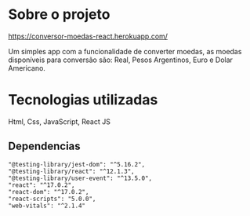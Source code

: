 # Sobre o projeto

https://conversor-moedas-react.herokuapp.com/

Um simples app com a funcionalidade de converter moedas, as moedas disponíveis para conversão são: Real, Pesos Argentinos, Euro e Dolar Americano.

# Tecnologias utilizadas

Html, Css, JavaScript, React JS

## Dependencias

    "@testing-library/jest-dom": "^5.16.2",
    "@testing-library/react": "^12.1.3",
    "@testing-library/user-event": "^13.5.0",
    "react": "^17.0.2",
    "react-dom": "^17.0.2",
    "react-scripts": "5.0.0",
    "web-vitals": "^2.1.4"
